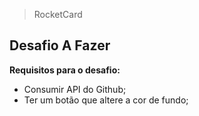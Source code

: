 >RocketCard

## Desafio A Fazer

**Requisitos para o desafio:**

- Consumir API do Github;
- Ter um botão que altere a cor de fundo;

<!-- <img src="./assets/.png" alt="App Photo"/> -->